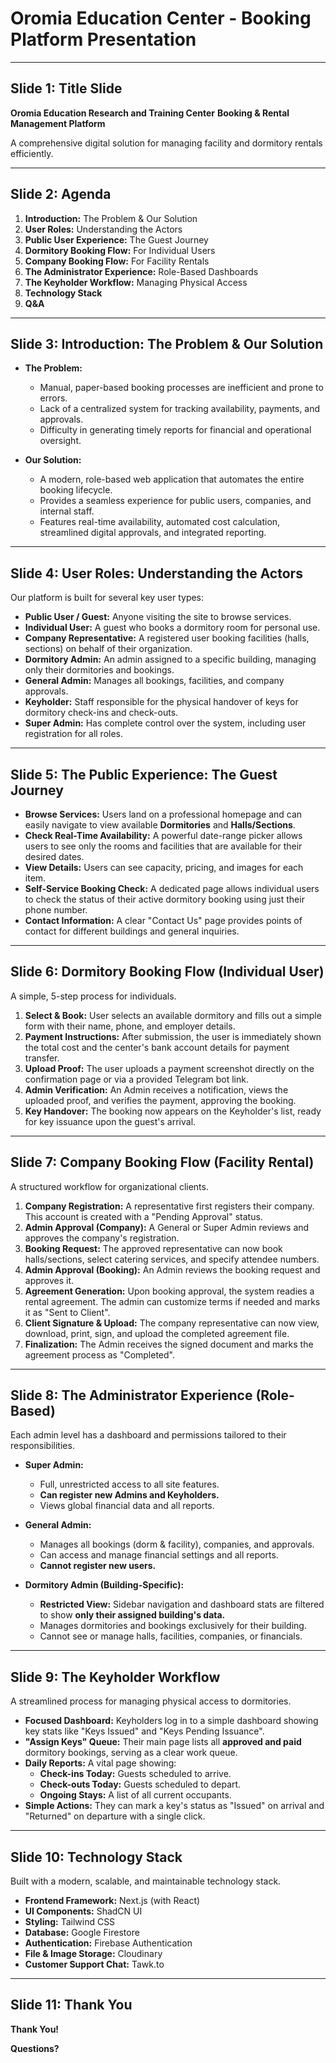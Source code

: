 
# Oromia Education Center - Booking Platform Presentation

---

## Slide 1: Title Slide

**Oromia Education Research and Training Center**
**Booking & Rental Management Platform**

A comprehensive digital solution for managing facility and dormitory rentals efficiently.

---

## Slide 2: Agenda

1.  **Introduction:** The Problem & Our Solution
2.  **User Roles:** Understanding the Actors
3.  **Public User Experience:** The Guest Journey
4.  **Dormitory Booking Flow:** For Individual Users
5.  **Company Booking Flow:** For Facility Rentals
6.  **The Administrator Experience:** Role-Based Dashboards
7.  **The Keyholder Workflow:** Managing Physical Access
8.  **Technology Stack**
9.  **Q&A**

---

## Slide 3: Introduction: The Problem & Our Solution

*   **The Problem:**
    *   Manual, paper-based booking processes are inefficient and prone to errors.
    *   Lack of a centralized system for tracking availability, payments, and approvals.
    *   Difficulty in generating timely reports for financial and operational oversight.

*   **Our Solution:**
    *   A modern, role-based web application that automates the entire booking lifecycle.
    *   Provides a seamless experience for public users, companies, and internal staff.
    *   Features real-time availability, automated cost calculation, streamlined digital approvals, and integrated reporting.

---

## Slide 4: User Roles: Understanding the Actors

Our platform is built for several key user types:

*   **Public User / Guest:** Anyone visiting the site to browse services.
*   **Individual User:** A guest who books a dormitory room for personal use.
*   **Company Representative:** A registered user booking facilities (halls, sections) on behalf of their organization.
*   **Dormitory Admin:** An admin assigned to a specific building, managing only their dormitories and bookings.
*   **General Admin:** Manages all bookings, facilities, and company approvals.
*   **Keyholder:** Staff responsible for the physical handover of keys for dormitory check-ins and check-outs.
*   **Super Admin:** Has complete control over the system, including user registration for all roles.

---

## Slide 5: The Public Experience: The Guest Journey

*   **Browse Services:** Users land on a professional homepage and can easily navigate to view available **Dormitories** and **Halls/Sections**.
*   **Check Real-Time Availability:** A powerful date-range picker allows users to see only the rooms and facilities that are available for their desired dates.
*   **View Details:** Users can see capacity, pricing, and images for each item.
*   **Self-Service Booking Check:** A dedicated page allows individual users to check the status of their active dormitory booking using just their phone number.
*   **Contact Information:** A clear "Contact Us" page provides points of contact for different buildings and general inquiries.

---

## Slide 6: Dormitory Booking Flow (Individual User)

A simple, 5-step process for individuals.

1.  **Select & Book:** User selects an available dormitory and fills out a simple form with their name, phone, and employer details.
2.  **Payment Instructions:** After submission, the user is immediately shown the total cost and the center's bank account details for payment transfer.
3.  **Upload Proof:** The user uploads a payment screenshot directly on the confirmation page or via a provided Telegram bot link.
4.  **Admin Verification:** An Admin receives a notification, views the uploaded proof, and verifies the payment, approving the booking.
5.  **Key Handover:** The booking now appears on the Keyholder's list, ready for key issuance upon the guest's arrival.

---

## Slide 7: Company Booking Flow (Facility Rental)

A structured workflow for organizational clients.

1.  **Company Registration:** A representative first registers their company. This account is created with a "Pending Approval" status.
2.  **Admin Approval (Company):** A General or Super Admin reviews and approves the company's registration.
3.  **Booking Request:** The approved representative can now book halls/sections, select catering services, and specify attendee numbers.
4.  **Admin Approval (Booking):** An Admin reviews the booking request and approves it.
5.  **Agreement Generation:** Upon booking approval, the system readies a rental agreement. The admin can customize terms if needed and marks it as "Sent to Client".
6.  **Client Signature & Upload:** The company representative can now view, download, print, sign, and upload the completed agreement file.
7.  **Finalization:** The Admin receives the signed document and marks the agreement process as "Completed".

---

## Slide 8: The Administrator Experience (Role-Based)

Each admin level has a dashboard and permissions tailored to their responsibilities.

*   **Super Admin:**
    *   Full, unrestricted access to all site features.
    *   **Can register new Admins and Keyholders.**
    *   Views global financial data and all reports.

*   **General Admin:**
    *   Manages all bookings (dorm & facility), companies, and approvals.
    *   Can access and manage financial settings and all reports.
    *   **Cannot register new users.**

*   **Dormitory Admin (Building-Specific):**
    *   **Restricted View:** Sidebar navigation and dashboard stats are filtered to show **only their assigned building's data.**
    *   Manages dormitories and bookings exclusively for their building.
    *   Cannot see or manage halls, facilities, companies, or financials.

---

## Slide 9: The Keyholder Workflow

A streamlined process for managing physical access to dormitories.

*   **Focused Dashboard:** Keyholders log in to a simple dashboard showing key stats like "Keys Issued" and "Keys Pending Issuance".
*   **"Assign Keys" Queue:** Their main page lists all **approved and paid** dormitory bookings, serving as a clear work queue.
*   **Daily Reports:** A vital page showing:
    *   **Check-ins Today:** Guests scheduled to arrive.
    *   **Check-outs Today:** Guests scheduled to depart.
    *   **Ongoing Stays:** A list of all current occupants.
*   **Simple Actions:** They can mark a key's status as "Issued" on arrival and "Returned" on departure with a single click.

---

## Slide 10: Technology Stack

Built with a modern, scalable, and maintainable technology stack.

*   **Frontend Framework:** Next.js (with React)
*   **UI Components:** ShadCN UI
*   **Styling:** Tailwind CSS
*   **Database:** Google Firestore
*   **Authentication:** Firebase Authentication
*   **File & Image Storage:** Cloudinary
*   **Customer Support Chat:** Tawk.to

---

## Slide 11: Thank You

**Thank You!**

**Questions?**
